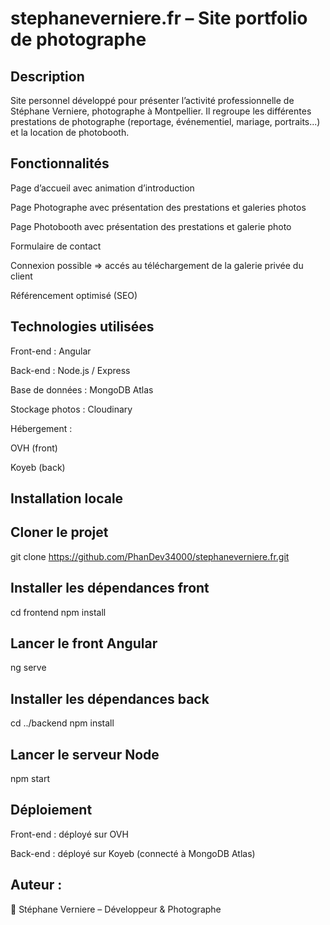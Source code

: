 # stephaneverniere.fr – Site portfolio de photographe

## Description

Site personnel développé pour présenter l’activité professionnelle de Stéphane Verniere, photographe à Montpellier.
Il regroupe les différentes prestations de photographe (reportage, événementiel, mariage, portraits...) et la location de photobooth.

## Fonctionnalités

Page d’accueil avec animation d’introduction

Page Photographe avec présentation des prestations et galeries photos

Page Photobooth avec présentation des prestations et galerie photo

Formulaire de contact

Connexion possible => accés au téléchargement de la galerie privée du client

Référencement optimisé (SEO)

## Technologies utilisées

Front-end : Angular

Back-end : Node.js / Express

Base de données : MongoDB Atlas

Stockage photos : Cloudinary

Hébergement :

OVH (front)

Koyeb (back)

## Installation locale
## Cloner le projet
git clone https://github.com/PhanDev34000/stephaneverniere.fr.git

## Installer les dépendances front
cd frontend
npm install

## Lancer le front Angular
ng serve

## Installer les dépendances back
cd ../backend
npm install

## Lancer le serveur Node
npm start

## Déploiement

Front-end : déployé sur OVH

Back-end : déployé sur Koyeb (connecté à MongoDB Atlas)

## Auteur : 

👤 Stéphane Verniere – Développeur & Photographe
